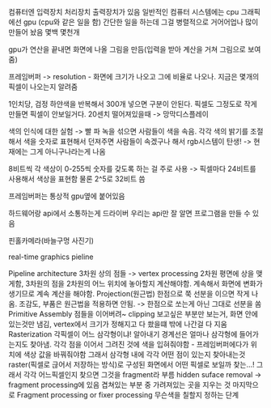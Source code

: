 컴퓨터엔 입력장치 처리장치 출력장치가 있음
일반적인 컴퓨터 시스템에는 cpu
그래픽에선 gpu (cpu와 같은 일을 함) 간단한 일을 하는데 그걸 병렬적으로 거어어업나 많이 만들어 놨음 몇백 몇천개

gpu가 연산을 끝내면 화면에 나올 그림을 만듬(입력을 받아 계산을 거쳐 그림으로 보여줌)

프레임버퍼
-> resolution - 화면에 크기가 나오고 그에 비율로 나오나. 지금은 몇개의 픽셀이 나오는지 알려줌

1인치당, 검정 하얀색을 반복해서 300개 넣으면 구분이 안된다. 픽셀도 그정도로 작게 만들면 픽셀이 안보일거다. 20센치 떨어져있을때 -> 망막디스플레이

색의 인식에 대한 실험 -> 빨 파 녹을 섞으면 사람들이 색을 속음. 각각 색의 밝기를 조절해서 색을 숫자로 표현해서 던져주면 사람들이 속겠구나 해서 rgb시스템이 탄생! -> 현재에는 그게 아니구나라는게 나옴

8비트씩 각 색상이 0-255씩 숫자를 갖도록 하는 걸 주로 사용 -> 픽셀마다 24비트를 사용해서 색상을 표현함 물론 2^5로 32비트 씀

프레임버퍼는 통상적 gpu옆에 붙어있음

하드웨어랑 api에서 소통하는게 드라이버
우리는 api만 잘 알면 프로그램을 만들 수 있음

핀홀카메라(바늘구멍 사진기)

real-time graphics pieline

Pipeline architecture
3차원 상의 점들 ->
vertex processing
2차원 평면에 상을 맺게함, 3차원의 점을 2차원의 어느 위치에 놓아할지 계산해야함.
계속해서 화면에 변화가 생기므로 계속 계산을 해야함.
Projection(원근법)
한점으로 쭉 선분을 이으면 작게 나옴.
조감도, 부품은 원근법을 적용하면 안됨. -> 한점으로 쏘는게 아닌 그대로 선분을 쏨
Primitive Assembly
점들을 이어버려~
clipping
보고싶은 부분만 보는거, 화면 안에 있는것만 냄김, vertex에서 크기가 정해지고 다 쐈을떄 밖에 나간걸 다 지움
Rasterization
각픽셀이 어느 삼각형이냐! 알아내기
경계선은 얼마나 삼각형에 들어가는지도 찾아냄.
각각 점을 이어서 그려진 것에 색을 입혀줘야함 - 프레임버퍼에다가 위치에 색상 값을 바꿔줘야함
그래서 삼각형 내에 각각 어떤 점이 있는지 찾아내는것 raster(픽셀로 귾어서 저장하는 방식)로 구성된 화면에서 어떤 픽셀로 보일까 찾는...!
그래서 각각 어느픽셀인지 찾으면 그것을 fragment라 부름
hidden suface removal -> fragment processing에 있음
겹쳐있는 부분 중 가려져있는 곳을 지우는 것
마지막으로 Fragment processing or fixer processing
무슨색을 칠할지 정하는 단계
